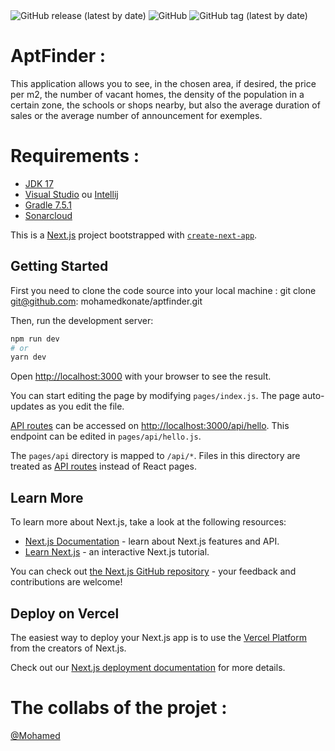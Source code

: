 <img alt="GitHub release (latest by date)" src="https://img.shields.io/github/v/release/mohamedkonate/aptfinder">
<img alt="GitHub" src="https://img.shields.io/github/license/mohamedkonate/aptfinder">
<img alt="GitHub tag (latest by date)" src="https://img.shields.io/github/v/tag/mohamedkonate/aptfinder?color=orange">

# AptFinder :

This application allows you to see, in the chosen area, if desired, the price per m2, the number of vacant homes, the density of the population in a certain zone, the schools or shops nearby, but also the average duration of sales or the average number of announcement for exemples.
 

# Requirements :
 
- [JDK 17](https://www.oracle.com/java/technologies/javase/jdk17-archive-downloads.html)
- [Visual Studio](https://code.visualstudio.com/) ou [Intellij](https://www.jetbrains.com/fr-fr/idea/)
- [Gradle 7.5.1](https://gradle.org/releases/)
- [Sonarcloud](https://www.sonarsource.com/products/sonarcloud/)

This is a [Next.js](https://nextjs.org/) project bootstrapped with [`create-next-app`](https://github.com/vercel/next.js/tree/canary/packages/create-next-app).

## Getting Started

First you need to clone the code source into your local machine :
git clone git@github.com: mohamedkonate/aptfinder.git

Then, run the development server:

```bash
npm run dev
# or
yarn dev
```

Open [http://localhost:3000](http://localhost:3000) with your browser to see the result.

You can start editing the page by modifying `pages/index.js`. The page auto-updates as you edit the file.

[API routes](https://nextjs.org/docs/api-routes/introduction) can be accessed on [http://localhost:3000/api/hello](http://localhost:3000/api/hello). This endpoint can be edited in `pages/api/hello.js`.

The `pages/api` directory is mapped to `/api/*`. Files in this directory are treated as [API routes](https://nextjs.org/docs/api-routes/introduction) instead of React pages.

## Learn More

To learn more about Next.js, take a look at the following resources:

- [Next.js Documentation](https://nextjs.org/docs) - learn about Next.js features and API.
- [Learn Next.js](https://nextjs.org/learn) - an interactive Next.js tutorial.

You can check out [the Next.js GitHub repository](https://github.com/vercel/next.js/) - your feedback and contributions are welcome!

## Deploy on Vercel

The easiest way to deploy your Next.js app is to use the [Vercel Platform](https://vercel.com/new?utm_medium=default-template&filter=next.js&utm_source=create-next-app&utm_campaign=create-next-app-readme) from the creators of Next.js.

Check out our [Next.js deployment documentation](https://nextjs.org/docs/deployment) for more details.

# The collabs of the projet :

[@Mohamed](https://github.com/MohamedKonate)

